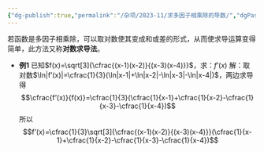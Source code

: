 ```yaml
---
{"dg-publish":true,"permalink":"/杂项/2023-11/求多因子相乘除的导数/","dgPassFrontmatter":true}
---
```


若函数是多因子相乘除，可以取对数使其变成和或差的形式，从而使求导运算变得简单，此方法又称**对数求导法**。
- **例1**
	已知$f(x)=\sqrt[3]{\cfrac{(x-1)(x-2)}{(x-3)(x-4)}}$，求：$f’(x)$
	解：取对数$\ln|f’(x)|=\cfrac{1}{3}(\ln|x-1|+\ln|x-2|-\ln|x-3|-\ln|x-4|)$，两边求导得
	$$\cfrac{f’(x)}{f(x)}=\cfrac{1}{3}(\cfrac{1}{x-1}+\cfrac{1}{x-2}-\cfrac{1}{x-3}-\cfrac{1}{x-4})$$
	所以
	$$f’(x)=\cfrac{1}{3}\sqrt[3]{\cfrac{(x-1)(x-2)}{(x-3)(x-4)}}(\cfrac{1}{x-1}+\cfrac{1}{x-2}-\cfrac{1}{x-3}-\cfrac{1}{x-4})$$